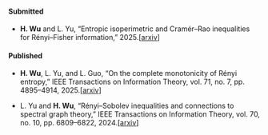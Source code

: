 #### Submitted

- <strong>H. Wu</strong> and L. Yu, “Entropic isoperimetric and Cramér–Rao inequalities for Rényi–Fisher
information,” 2025.[[arxiv](https://arxiv.org/abs/2504.01837v2)]

#### Published

- <strong>H. Wu</strong>, L. Yu, and L. Guo, “On the complete monotonicity of Rényi entropy,” IEEE
Transactions on Information Theory, vol. 71, no. 7, pp. 4895–4914, 2025.[[arxiv](https://arxiv.org/abs/2312.01819v3)]

- L. Yu and <strong>H. Wu</strong>, “Rényi–Sobolev inequalities and connections to spectral graph theory,” IEEE
Transactions on Information Theory, vol. 70, no. 10, pp. 6809–6822, 2024.[[arxiv](https://arxiv.org/abs/2306.12288v2)]



